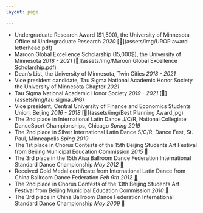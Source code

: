```yaml
---
layout: page

---
```

* Undergraduate Research Award ($1,500), the University of Minnesota Office of Undergraduate Research *2020* [📄](assets/img/UROP award letterhead.pdf) 
* Maroon Global Excellence Scholarship (15,000$), the University of Minnesota *2018 - 2021* [📄](assets/img/Maroon Global Excellence Scholarship.pdf)
* Dean’s List, the University of Minnesota, Twin Cities *2018 - 2021*
* Vice president candidate, Tau Sigma National Academic Honor Society the University of Minnesota Chapter *2021*
* Tau Sigma National Academic Honor Society *2019 - 2021* [📄](assets/img/tau sigma.JPG)
* Vice president, Central University of Finance and Economics Students Union, Beijing *2016 - 2018* [📄](assets/img/Best Planning Award.jpg)
* The 2nd place in International Latin Dance J/C/R, National Collegiate DanceSport Championships, Chicago *Spring 2019* 
* The 2nd place in Silver International Latin Dance S/C/R, Dance Fest, St. Paul, Minneapolis *Sping 2019*
* The 1st place in Chorus Contests of the 15th Beijing Students Art Festival from Beijing Municipal Education Commission *2015* [📄](assets/img/15chorus.jpg)
* The 3rd place in the 15th Aisa Ballroom Dance Federation International Standard Dance Championship *May 2012* [📄](assets/img/abdf2.jpg)
* Received Gold Medal certificate from International Latin Dance from China Ballroom Dance Federation *Feb 9th 2012* [📄](assets/img/gold.jpg)
* The 2nd place in Chorus Contests of the 13th Beijing Students Art Festival from Beijing Municipal Education Commission *2010* [📄](assets/img/13chorus.jpg)
* The 3rd place in China Ballroom Dance Federation International Standard Dance Championship *May 2009* [📄](assets/img/2009cbdf.jpg)

